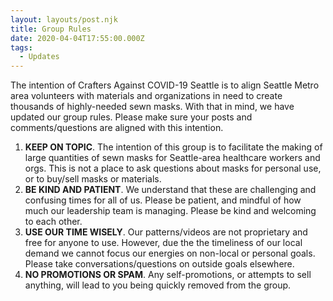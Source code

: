 ```yaml
---
layout: layouts/post.njk
title: Group Rules
date: 2020-04-04T17:55:00.000Z
tags:
  - Updates
---
```

The intention of Crafters Against COVID-19 Seattle is to align Seattle Metro area volunteers with materials and organizations in need to create thousands of highly-needed sewn masks. With that in mind, we have updated our group rules. Please make sure your posts and comments/questions are aligned with this intention.

1. **KEEP ON TOPIC**. The intention of this group is to facilitate the making of large quantities of sewn masks for Seattle-area healthcare workers and orgs. This is not a place to ask questions about masks for personal use, or to buy/sell masks or materials.
2. **BE KIND AND PATIENT**. We understand that these are challenging and confusing times for all of us. Please be patient, and mindful of how much our leadership team is managing. Please be kind and welcoming to each other.
3. **USE OUR TIME WISELY**. Our patterns/videos are not proprietary and free for anyone to use. However, due the the timeliness of our local demand we cannot focus our energies on non-local or personal goals. Please take conversations/questions on outside goals elsewhere.
4. **NO PROMOTIONS OR SPAM**. Any self-promotions, or attempts to sell anything, will lead to you being quickly removed from the group.